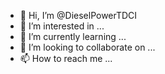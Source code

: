 - 👋 Hi, I’m @DieselPowerTDCI
- 👀 I’m interested in ...
- 🌱 I’m currently learning ...
- 💞️ I’m looking to collaborate on ...
- 📫 How to reach me ...

<!---
DieselPowerTDCI/DieselPowerTDCI is a ✨ special ✨ repository because its `README.md` (this file) appears on your GitHub profile.
You can click the Preview link to take a look at your changes.
--->
